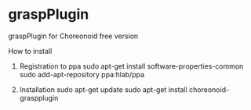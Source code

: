 # graspPlugin
graspPlugin for Choreonoid free version

How to install
1) Registration to ppa
  sudo apt-get install software-properties-common
  sudo add-apt-repository ppa:hlab/ppa

2) Installation
  sudo apt-get update
  sudo apt-get install choreonoid-graspplugin

